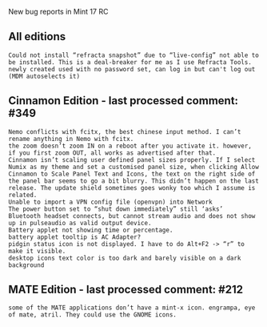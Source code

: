 New bug reports in Mint 17 RC

All editions
-------------		
	Could not install “refracta snapshot” due to “live-config” not able to be installed. This is a deal-breaker for me as I use Refracta Tools.
	newly created used with no password set, can log in but can't log out (MDM autoselects it)


Cinnamon Edition - last processed comment: #349
---------------------------------------------					
	Nemo conflicts with fcitx, the best chinese input method. I can’t rename anything in Nemo with fcitx.
	the zoom doesn’t zoom IN on a reboot after you activate it. however, if you first zoom OUT, all works as advertised after that.	
	Cinnamon isn’t scaling user defined panel sizes properly. If I select Numix as my theme and set a customised panel size, when clicking Allow Cinnamon to Scale Panel Text and Icons, the text on the right side of the panel bar seems to go a bit blurry. This didn’t happen on the last release. The update shield sometimes goes wonky too which I assume is related.
	Unable to import a VPN config file (openvpn) into Network
	The power button set to “shut down immediately” still ‘asks’
	Bluetooth headset connects, but cannot stream audio and does not show up in pulseaudio as valid output device.
	Battery applet not showing time or percentage.
	battery applet tooltip is AC Adapter?
	pidgin status icon is not displayed. I have to do Alt+F2 -> “r” to make it visible.
	desktop icons text color is too dark and barely visible on a dark background
	
MATE Edition - last processed comment: #212
-----------------------------------------	
	some of the MATE applications don’t have a mint-x icon. engrampa, eye of mate, atril. They could use the GNOME icons.



